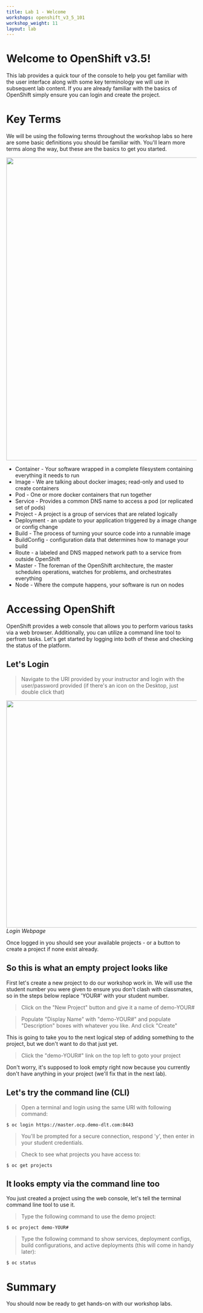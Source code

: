 ```yaml
---
title: Lab 1 - Welcome
workshops: openshift_v3_5_101
workshop_weight: 11
layout: lab
---
```


# Welcome to OpenShift v3.5!
This lab provides a quick tour of the console to help you get familiar with the user interface along with some key terminology we will use in subsequent lab content.  If you are already familiar with the basics of OpenShift simply ensure you can login and create the project.

# Key Terms
We will be using the following terms throughout the workshop labs so here are some basic definitions you should be familiar with.  You'll learn more terms along the way, but these are the basics to get you started.

<img src="../images/ocp.png" width="800"><br/>

* Container - Your software wrapped in a complete filesystem containing everything it needs to run
* Image - We are talking about docker images; read-only and used to create containers
* Pod - One or more docker containers that run together
* Service - Provides a common DNS name to access a pod (or replicated set of pods)
* Project - A project is a group of services that are related logically
* Deployment - an update to your application triggered by a image change or config change
* Build - The process of turning your source code into a runnable image
* BuildConfig - configuration data that determines how to manage your build
* Route - a labeled and DNS mapped network path to a service from outside OpenShift
* Master - The foreman of the OpenShift architecture, the master schedules operations, watches for problems, and orchestrates everything
* Node - Where the compute happens, your software is run on nodes

# Accessing OpenShift
OpenShift provides a web console that allows you to perform various tasks via a web browser.  Additionally, you can utilize a command line tool to perfrom tasks.  Let's get started by logging into both of these and checking the status of the platform.

## Let's Login
> Navigate to the URI provided by your instructor and login with the user/password provided (if there's an icon on the Desktop, just double click that)

<img src="../images/ocp-login.png" width="600"><br/>
*Login Webpage*

Once logged in you should see your available projects - or a button to create a project if none exist already.

## So this is what an empty project looks like
First let's create a new project to do our workshop work in.  We will use the student number you were given to ensure you don't clash with classmates, so in the steps below replace 'YOUR#' with your student number.

> Click on the "New Project" button and give it a name of demo-YOUR#

> Populate "Display Name" with "demo-YOUR#" and populate "Description" boxes with whatever you like.  And click "Create"

This is going to take you to the next logical step of adding something to the project, but we don't want to do that just yet.

> Click the "demo-YOUR#" link on the top left to goto your project

Don't worry, it's supposed to look empty right now because you currently don't have anything in your project (we'll fix that in the next lab).

## Let's try the command line (CLI)
> <i class="fa fa-terminal"></i> Open a terminal and login using the same URI with following command:

```
$ oc login https://master.ocp.demo-dlt.com:8443
```
> You'll be prompted for a secure connection, respond 'y', then enter in your student credentials.

> <i class="fa fa-terminal"></i> Check to see what projects you have access to:

```
$ oc get projects
```

## It looks empty via the command line too
You just created a project using the web console, let's tell the terminal command line tool to use it.

> <i class="fa fa-terminal"></i> Type the following command to use the demo project:

```
$ oc project demo-YOUR#
```

> <i class="fa fa-terminal"></i> Type the following command to show services, deployment configs, build configurations, and active deployments (this will come in handy later):

```
$ oc status
```

# Summary
You should now be ready to get hands-on with our workshop labs.
